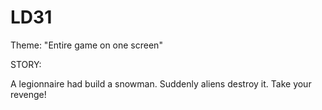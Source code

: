 LD31
====

Theme: "Entire game on one screen"


STORY:

A legionnaire had build a snowman.
Suddenly aliens destroy it.
Take your revenge!